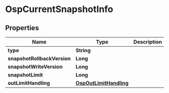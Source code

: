 # OspCurrentSnapshotInfo

## Properties
Name | Type | Description | Notes
------------ | ------------- | ------------- | -------------
**type** | **String** |  |  [optional]
**snapshotRollbackVersion** | **Long** |  |  [optional]
**snapshotWriteVersion** | **Long** |  |  [optional]
**snapshotLimit** | **Long** |  |  [optional]
**outLimitHandling** | [**OspOutLimitHandling**](OspOutLimitHandling.md) |  |  [optional]
